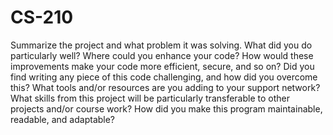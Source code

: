 # CS-210

Summarize the project and what problem it was solving.
What did you do particularly well?
Where could you enhance your code? How would these improvements make your code more efficient, secure, and so on?
Did you find writing any piece of this code challenging, and how did you overcome this? What tools and/or resources are you adding to your support network?
What skills from this project will be particularly transferable to other projects and/or course work?
How did you make this program maintainable, readable, and adaptable?
